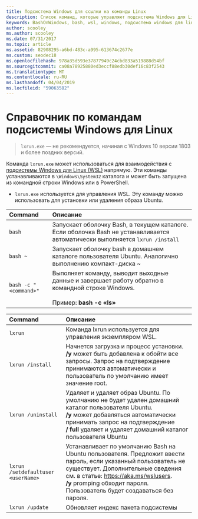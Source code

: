 ```yaml
---
title: Подсистема Windows для ссылки на команды Linux
description: Список команд, которые управляют подсистема Windows для Linux
keywords: BashOnWindows, bash, wsl, windows, подсистема windows для linux, windowssubsystem, ubuntu
author: scooley
ms.author: scooley
ms.date: 07/31/2017
ms.topic: article
ms.assetid: 82908295-a6bd-483c-a995-613674c2677e
ms.custom: seodec18
ms.openlocfilehash: 978a35d593e37877949c24cbd833a519888d54bf
ms.sourcegitcommit: ca08a78925880ed3eccf88edb30def16c83f2543
ms.translationtype: MT
ms.contentlocale: ru-RU
ms.lasthandoff: 04/04/2019
ms.locfileid: "59063582"
---
```

# <a name="command-reference-for-windows-subsystem-for-linux"></a>Справочник по командам подсистемы Windows для Linux

> `lxrun.exe` — не рекомендуется, начиная с Windows 10 версии 1803 и более поздних версий.

Команда `lxrun.exe` может использоваться для взаимодействия с [подсистемы Windows для Linux (WSL)](https://msdn.microsoft.com/en-us/commandline/wsl/faq#what-windows-subsystem-for-linux-wsl-) напрямую.  Эти команды устанавливаются в `\Windows\System32` каталога и может быть запущена из командной строки Windows или в PowerShell.

* `lxrun.exe` используется для управления WSL.  Эту команду можно использовать для установки или удаления образа Ubuntu.


| Command                     | Описание                     |
|:----------------------------|:---------------------------|
| `bash`                      | Запускает оболочку Bash, в текущем каталоге.  Если оболочка Bash не устанавливается автоматически выполняется `lxrun /install` |
| `bash ~`                    | Запускает оболочку bash в домашнем каталоге пользователя Ubuntu.  Аналогично выполнению компакт-диска ~            |
| `bash -c "<command>"`       | Выполняет команду, выводит выходные данные и завершает работу обратно в командной строке Windows. <br/> <br/> Пример: **bash -c «ls»** |

<p>

| Command                     | Описание                     |
|:----------------------------|:---------------------------|
| `lxrun`                     | Команда lxrun используется для управления экземпляром WSL. |
| `lxrun /install`            | Начнется загрузка и процесс установки. <br/> **/y** может быть добавлена к обойти все запросы.  Запрос на подтверждение принимаются автоматически и пользователь по умолчанию имеет значение root.          |
| `lxrun /uninstall`          | Удаляет и удаляет образ Ubuntu.  По умолчанию не будет удален домашний каталог пользователя Ubuntu. <br/> **/y** может добавляться автоматически принимать запрос на подтверждение <br/>**/ full** удаляет и удаляет домашний каталог пользователя Ubuntu         |
| `lxrun /setdefaultuser <userName>`     | Устанавливает по умолчанию Bash на Ubuntu пользователя. Предложит ввести пароль, если указанный пользователь не существует.  Дополнительные сведения см. в статье: https://aka.ms/wslusers. <br/> **/y** promping обходит пароля.  Пользователь будет создаваться без пароля.|
| `lxrun /update`            | Обновляет индекс пакета подсистемы          |
